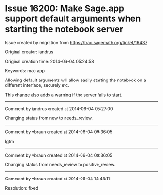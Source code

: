# Issue 16200: Make Sage.app support default arguments when starting the notebook server

Issue created by migration from https://trac.sagemath.org/ticket/16437

Original creator: iandrus

Original creation time: 2014-06-04 05:24:58

Keywords: mac app

Allowing default arguments will allow easily starting the notebook on a different interface, securely etc.  

This change also adds a warning if the server fails to start.


---

Comment by iandrus created at 2014-06-04 05:27:00

Changing status from new to needs_review.


---

Comment by vbraun created at 2014-06-04 09:36:05

lgtm


---

Comment by vbraun created at 2014-06-04 09:36:05

Changing status from needs_review to positive_review.


---

Comment by vbraun created at 2014-06-04 14:48:11

Resolution: fixed
